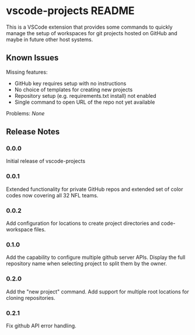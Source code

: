 # vscode-projects README

This is a VSCode extension that provides some commands to quickly manage the setup of workspaces for git projects hosted on GitHub and maybe in future other host systems.

<!--
## Features

Describe specific features of your extension including screenshots of your extension in action. Image paths are relative to this README file.

For example if there is an image subfolder under your extension project workspace:

\!\[feature X\]\(images/feature-x.png\)

> Tip: Many popular extensions utilize animations. This is an excellent way to show off your extension! We recommend short, focused animations that are easy to follow.
-->

<!--
## Requirements

If you have any requirements or dependencies, add a section describing those and how to install and configure them.
-->

<!--
## Extension Settings

Include if your extension adds any VS Code settings through the `contributes.configuration` extension point.

For example:

This extension contributes the following settings:

* `myExtension.enable`: enable/disable this extension
* `myExtension.thing`: set to `blah` to do something
-->

## Known Issues

Missing features:

* GitHub key requires setup with no instructions
* No choice of templates for creating new projects
* Repository setup (e.g. requirements.txt install) not enabled
* Single command to open URL of the repo not yet available

Problems:
*None*

## Release Notes

### 0.0.0

Initial release of vscode-projects

### 0.0.1

Extended functionality for private GitHub repos and extended set of color
codes now covering all 32 NFL teams.

### 0.0.2

Add configuration for locations to create project directories and
code-workspace files.

### 0.1.0

Add the capability to configure multiple github server APIs.
Display the full repository name when selecting project to split them by
the owner.

### 0.2.0

Add the "new project" command.
Add support for multiple root locations for cloning repositories.

### 0.2.1

Fix github API error handling.
